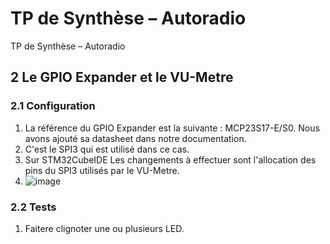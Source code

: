 # TP de Synthèse – Autoradio
TP de Synthèse – Autoradio


## 2 Le GPIO Expander et le VU-Metre

### 2.1 Configuration

1. La référence du GPIO Expander est la suivante : MCP23S17-E/S0. Nous avons ajouté sa datasheet dans notre documentation.
2. C'est le SPI3 qui est utilisé dans ce cas. 
3. Sur STM32CubeIDE Les changements à effectuer sont l'allocation des pins du SPI3 utilisés par le VU-Metre.
4. ![image](https://github.com/user-attachments/assets/7670b71d-7e9e-43da-8ec4-54056be08e00)

### 2.2 Tests

1. Faitere clignoter une ou plusieurs LED.
